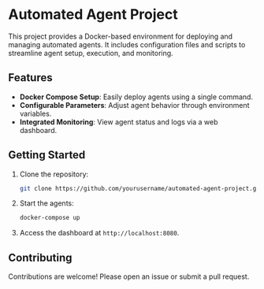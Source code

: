 # Automated Agent Project

This project provides a Docker-based environment for deploying and managing automated agents. It includes configuration files and scripts to streamline agent setup, execution, and monitoring.

## Features

- **Docker Compose Setup**: Easily deploy agents using a single command.
- **Configurable Parameters**: Adjust agent behavior through environment variables.
- **Integrated Monitoring**: View agent status and logs via a web dashboard.

## Getting Started

1. Clone the repository:

   ```bash
   git clone https://github.com/yourusername/automated-agent-project.git
   ```

2. Start the agents:

   ```bash
   docker-compose up
   ```

3. Access the dashboard at `http://localhost:8080`.

## Contributing

Contributions are welcome! Please open an issue or submit a pull request.
